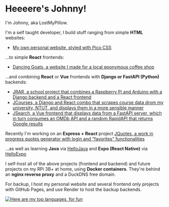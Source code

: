 # Heeeere's Johnny!

I'm Johnny, aka LostMyPillow.

I'm a self taught developer, I build stuff ranging from simple **HTML** websites:

- [My own personal website, styled with Pico CSS](https://github.com/lostmypillow/lostmypillow.github.io)

...to simple **React** frontends:

- [Dancing Goats, a website I made for a local eponymous coffee shop](https://github.com/lostmypillow/dancinggoats)

...and combining **React** or **Vue** frontends with **Django or FastAPI (Python)** backends:

- [JRAR, a school project that combines a Raspberry Pi and Arduino with a Django backend and a React frontend](https://github.com/lostmypillow/jrar)
- [JCourses, a Django and React combo that scrapes course data drom my university, NTUT, and displays them in a more sensible manner](https://github.com/lostmypillow/jcourses)
- [JSearch, a Vue frontend that displays data from a FastAPI server, which in turn consumes an OMDb API and a random RapidAPI that returns Google results](https://github.com/lostmypillow/jsearch)

Recently I'm working on an **Express + React** project [JQuotes, a work in progress quotes generator with login and "favorites" functionalities](https://github.com/lostmypillow/jquotes)

...as well as learning **Java** via [HelloJava](https://github.com/lostmypillow/HelloJava) and **Expo (React Native)** via [HelloExpo](https://github.com/lostmypillow/HelloExpo)

I self-host all of the above projects (frontend and backend) and future projects on my RPi 3B+ at home, using **Docker containers**. They're behind an **nginx reverse proxy** and a DuckDNS free domain.

For backup, I host my personal website and several frontend only projects with GitHub Pages, and use Render to host the backup backends.


[![Here are my top languages, for fun](https://github-readme-stats.vercel.app/api/top-langs/?username=lostmypillow&hide=HTML)](https://github.com/anuraghazra/github-readme-stats)

<!--
**lostmypillow/lostmypillow** is a ✨ _special_ ✨ repository because its `README.md` (this file) appears on your GitHub profile.

Here are some ideas to get you started:

- 🔭 I’m currently working on ...
- 🌱 I’m currently learning ...
- 👯 I’m looking to collaborate on ...
- 🤔 I’m looking for help with ...
- 💬 Ask me about ...
- 📫 How to reach me: ...
- 😄 Pronouns: ...
- ⚡ Fun fact: ...
-->
